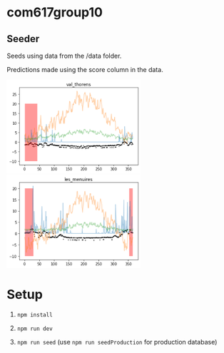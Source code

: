 # com617group10
## Seeder
Seeds using data from the /data folder.

Predictions made using the score column in the data.

<img src="/img/example_prediction.png" width="300"> 
<img src="/img/example_prediction2.png" width="300"> 

# Setup
1. `npm install`
2. `npm run dev`



3. `npm run seed` (use `npm run seedProduction` for production database)
